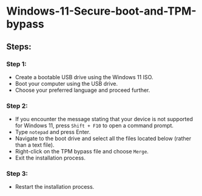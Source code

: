 # Windows-11-Secure-boot-and-TPM-bypass

## Steps:

### Step 1:
- Create a bootable USB drive using the Windows 11 ISO.
- Boot your computer using the USB drive.
- Choose your preferred language and proceed further.

### Step 2:
- If you encounter the message stating that your device is not supported for Windows 11, press `Shift + F10` to open a command prompt.
- Type `notepad` and press Enter.
- Navigate to the boot drive and select all the files located below (rather than a text file).
- Right-click on the TPM bypass file and choose `Merge`.
- Exit the installation process.

### Step 3:
- Restart the installation process.
